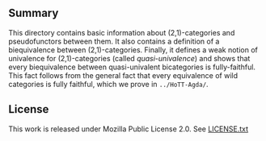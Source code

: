 ## Summary

This directory contains  basic information about (2,1)-categories and
pseudofunctors between them. It also contains a definition of a biequivalence
between (2,1)-categories. Finally, it defines a weak notion of univalence for
(2,1)-categories (called _quasi-univalence_) and shows that every biequivalence
between quasi-univalent bicategories is fully-faithful. This fact follows from
the general fact that every equivalence of wild categories is fully faithful,
which we prove in `../HoTT-Agda/`.

## License

This work is released under Mozilla Public License 2.0.
See [LICENSE.txt](LICENSE.txt)